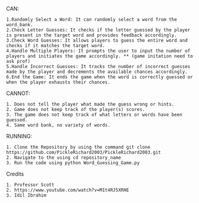 CAN:

    1.Randomly Select a Word: It can randomly select a word from the word_bank.
    2.Check Letter Guesses: It checks if the letter guessed by the player is present in the target word and provides feedback accordingly.
    3.Check Word Guesses: It allows players to guess the entire word and checks if it matches the target word.
    4.Handle Multiple Players: It prompts the user to input the number of players and initiates the game accordingly. ** (game initation need to ask prof)
    5.Handle Incorrect Guesses: It tracks the number of incorrect guesses made by the player and decrements the available chances accordingly.
    6.End the Game: It ends the game when the word is correctly guessed or when the player exhausts their chances.
CANNOT:

    1. Does not tell the player what made the guess wrong or hints.
    2. Game does not keep track of the player(s) scores.
    3. The game does not keep track of what letters or words have been guessed.
    4. Same word bank, no variety of words.
RUNNING:

    1. Clone the Repository by using the command git clone https://github.com/PickleRichard2003/PickleRichard2003.git
    2. Navigate to the using cd repository_name
    3. Run the code using python Word_Guessing_Game.py

Credits

    1. Professor Scott
    2. https://www.youtube.com/watch?v=M1t4RJ5XRHE
    3. Idil Ibrahim
